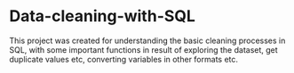 # Data-cleaning-with-SQL
This project was created for understanding the basic
cleaning processes in SQL, with some important functions in result of exploring the dataset,
get duplicate values etc, converting variables in other formats etc.
